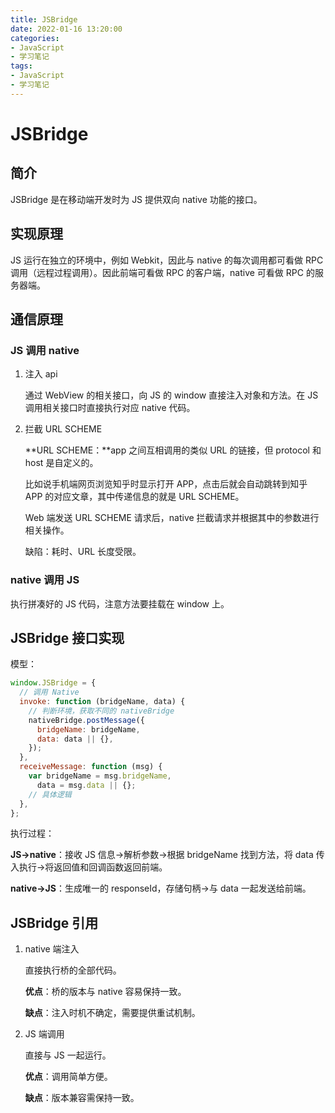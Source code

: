 ```yaml
---
title: JSBridge
date: 2022-01-16 13:20:00
categories:
- JavaScript
- 学习笔记
tags:
- JavaScript
- 学习笔记
---
```


# JSBridge

## 简介

JSBridge 是在移动端开发时为 JS 提供双向 native 功能的接口。

## 实现原理

JS 运行在独立的环境中，例如 Webkit，因此与 native 的每次调用都可看做 RPC 调用（远程过程调用）。因此前端可看做 RPC 的客户端，native 可看做 RPC 的服务器端。

## 通信原理

### JS 调用 native

1. 注入 api

   通过 WebView 的相关接口，向 JS 的 window 直接注入对象和方法。在 JS 调用相关接口时直接执行对应 native 代码。

2. 拦截 URL SCHEME

   **URL SCHEME：**app 之间互相调用的类似 URL 的链接，但 protocol 和 host 是自定义的。

   比如说手机端网页浏览知乎时显示打开 APP，点击后就会自动跳转到知乎 APP 的对应文章，其中传递信息的就是 URL SCHEME。

   Web 端发送 URL SCHEME 请求后，native 拦截请求并根据其中的参数进行相关操作。

   缺陷：耗时、URL 长度受限。

### native 调用 JS

执行拼凑好的 JS 代码，注意方法要挂载在 window 上。

## JSBridge 接口实现

模型：

```js
window.JSBridge = {
  // 调用 Native
  invoke: function (bridgeName, data) {
    // 判断环境，获取不同的 nativeBridge
    nativeBridge.postMessage({
      bridgeName: bridgeName,
      data: data || {},
    });
  },
  receiveMessage: function (msg) {
    var bridgeName = msg.bridgeName,
      data = msg.data || {};
    // 具体逻辑
  },
};
```

执行过程：

**JS->native**：接收 JS 信息->解析参数->根据 bridgeName 找到方法，将 data 传入执行->将返回值和回调函数返回前端。

**native->JS**：生成唯一的 responseId，存储句柄->与 data 一起发送给前端。

## JSBridge 引用

1. native 端注入

   直接执行桥的全部代码。

   **优点**：桥的版本与 native 容易保持一致。

   **缺点**：注入时机不确定，需要提供重试机制。

2. JS 端调用

   直接与 JS 一起运行。

   **优点**：调用简单方便。

   **缺点**：版本兼容需保持一致。
